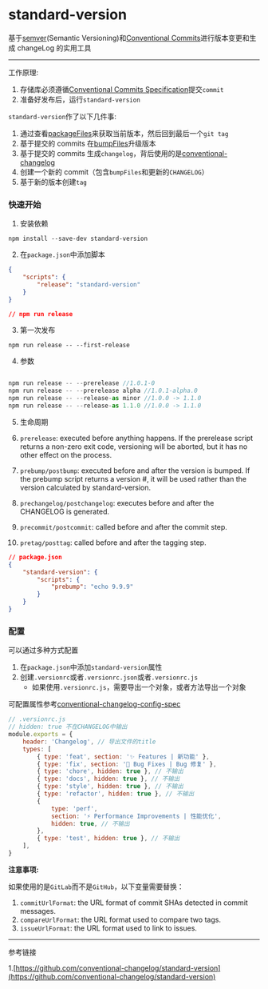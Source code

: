 # standard-version

基于[semver](https://semver.org/)(Semantic Versioning)和[Conventional Commits](https://www.conventionalcommits.org/en/v1.0.0/)进行版本变更和生成 changeLog 的实用工具

---

工作原理:

1. 存储库必须遵循[Conventional Commits Specification](https://conventionalcommits.org/)提交`commit`
2. 准备好发布后，运行`standard-version`

`standard-version`作了以下几件事:

1. 通过查看[packageFiles](https://github.com/conventional-changelog/standard-version#bumpfiles-packagefiles-and-updaters)来获取当前版本，然后回到最后一个`git tag`
2. 基于提交的 commits 在[bumpFiles](https://github.com/conventional-changelog/standard-version#bumpfiles-packagefiles-and-updaters)升级版本
3. 基于提交的 commits 生成`changelog`，背后使用的是[conventional-changelog](https://github.com/conventional-changelog/conventional-changelog)
4. 创建一个新的 commit（包含`bumpFiles`和更新的`CHANGELOG`）
5. 基于新的版本创建`tag`

### 快速开始

1. 安装依赖

`npm install --save-dev standard-version`

2. 在`package.json`中添加脚本

```json
{
    "scripts": {
        "release": "standard-version"
    }
}

// npm run release
```

3. 第一次发布

`npm run release -- --first-release`

4. 参数

```js

npm run release -- --prerelease //1.0.1-0
npm run release -- --prerelease alpha //1.0.1-alpha.0
npm run release -- --release-as minor //1.0.0 -> 1.1.0
npm run release -- --release-as 1.1.0 //1.0.0 -> 1.1.0

```

5. 生命周期

1. `prerelease`: executed before anything happens. If the prerelease script returns a non-zero exit code, versioning will be aborted, but it has no other effect on the process.
2. `prebump/postbump`: executed before and after the version is bumped. If the prebump script returns a version #, it will be used rather than the version calculated by standard-version.
3. `prechangelog/postchangelog`: executes before and after the CHANGELOG is generated.
4. `precommit/postcommit`: called before and after the commit step.
5. `pretag/posttag`: called before and after the tagging step.

```json
// package.json
{
    "standard-version": {
        "scripts": {
            "prebump": "echo 9.9.9"
        }
    }
}
```

### 配置

可以通过多种方式配置

1. 在`package.json`中添加`standard-version`属性
2. 创建`.versionrc`或者`.versionrc.json`或者`.versionrc.js`
    - 如果使用`.versionrc.js`，需要导出一个对象，或者方法导出一个对象

可配置属性参考[conventional-changelog-config-spec](https://github.com/conventional-changelog/conventional-changelog-config-spec/)

```js
// .versionrc.js
// hidden: true 不在CHANGELOG中输出
module.exports = {
    header: 'Changelog', // 导出文件的title
    types: [
        { type: 'feat', section: '✨ Features | 新功能' },
        { type: 'fix', section: '🐛 Bug Fixes | Bug 修复' },
        { type: 'chore', hidden: true }, // 不输出
        { type: 'docs', hidden: true }, // 不输出
        { type: 'style', hidden: true }, // 不输出
        { type: 'refactor', hidden: true }, // 不输出
        {
            type: 'perf',
            section: '⚡ Performance Improvements | 性能优化',
            hidden: true, // 不输出
        },
        { type: 'test', hidden: true }, // 不输出
    ],
}
```

**注意事项:**

如果使用的是`GitLab`而不是`GitHub`，以下变量需要替换：

1. `commitUrlFormat`: the URL format of commit SHAs detected in commit messages.
2. `compareUrlFormat`: the URL format used to compare two tags.
3. `issueUrlFormat`: the URL format used to link to issues.

---

参考链接

1.[https://github.com/conventional-changelog/standard-version](https://github.com/conventional-changelog/standard-version)
